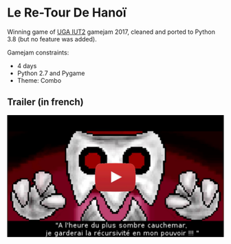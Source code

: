 # Le Re-Tour De Hanoï
Winning game of [UGA IUT2](https://iut2.univ-grenoble-alpes.fr/) gamejam 2017, cleaned and ported to Python 3.8 (but no feature was added).

Gamejam constraints:
* 4 days
* Python 2.7 and Pygame
* Theme: Combo

## Trailer (in french)
<a href="https://www.youtube.com/watch?v=zqc3GcnmhmA">
<img src="https://raw.githubusercontent.com/Inspirateur/LeReTourDeHanoi/master/Images/thumbnail.jpg?token=AFNROERQXI4TGVA3DXF45LK6XSXZO" align="left">
</a>